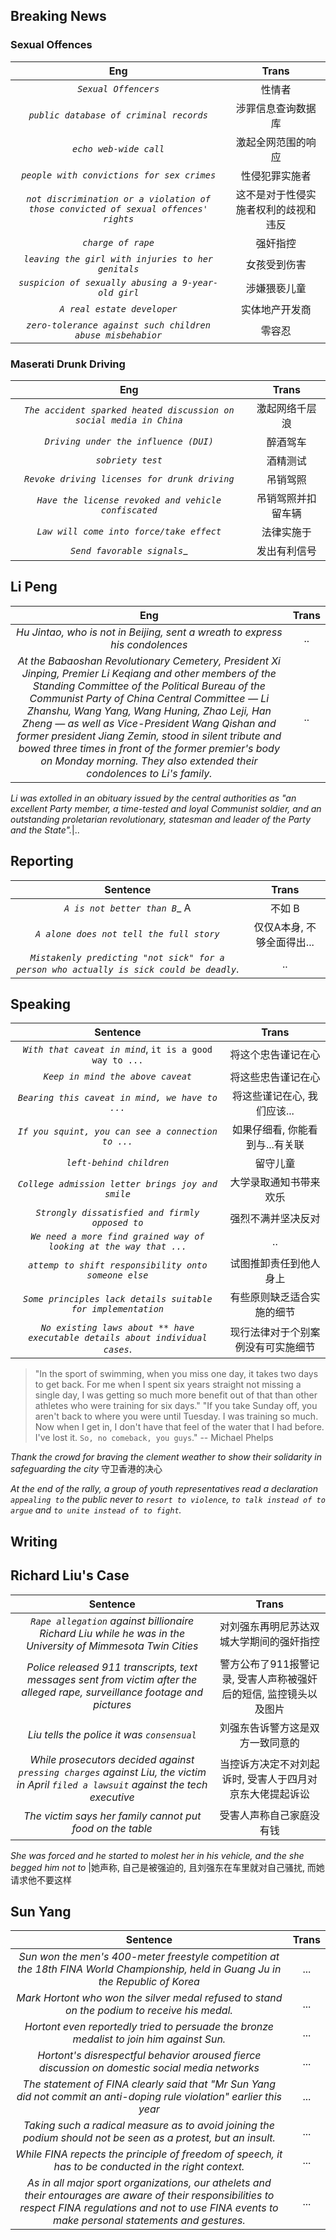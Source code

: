 ## Breaking News 
### Sexual Offences
Eng|Trans
:---:|:---:
_`Sexual Offencers`_ |性情者
_`public database of criminal records`_ | 涉罪信息查询数据库
_`echo web-wide call`_ |激起全网范围的响应
_`people with convictions for sex crimes`_ |性侵犯罪实施者
_`not discrimination or a violation of those convicted of sexual offences' rights`_ |这不是对于性侵实施者权利的歧视和违反
_`charge of rape`_ |强奸指控
_`leaving the girl with injuries to her genitals`_ |女孩受到伤害
_`suspicion of sexually abusing a 9-year-old girl`_ |涉嫌猥亵儿童
_`A real estate developer`_ |实体地产开发商
_`zero-tolerance against such children abuse misbehabior`_ |零容忍

### Maserati Drunk Driving
Eng|Trans
:---:|:---:
_`The accident sparked heated discussion on social media in China`_ |激起网络千层浪
_`Driving under the influence (DUI)`_ |醉酒驾车
_`sobriety test`_ |酒精测试
_`Revoke driving licenses for drunk driving`_ |吊销驾照
_`Have the license revoked and vehicle confiscated`_ |吊销驾照并扣留车辆
_`Law will come into force/take effect`_ |法律实施于
_`Send favorable signals`__ |发出有利信号

## Li Peng
Eng|Trans
:---:|:---:
_Hu Jintao, who is not in Beijing, sent a wreath to express his condolences_|..
_At the Babaoshan Revolutionary Cemetery, President Xi Jinping, Premier Li Keqiang and other members of the Standing Committee of the Political Bureau of the Communist Party of China Central Committee — Li Zhanshu, Wang Yang, Wang Hu­ning, Zhao Leji, Han Zheng — as well as Vice-President Wang Qishan and former president Jiang Zemin, stood in silent tribute and bowed three times in front of the former premier's body on Monday morning. They also extended their condolences to Li's family._|..

_Li was extolled in an obituary issued by the central authorities as "an excellent Party member, a time-tested and loyal Communist soldier, and an outstanding proletarian revolutionary, statesman and leader of the Party and the State"._|..


## Reporting 
Sentence|Trans
:---:|:---:
_`A is not better than B`__ A|不如 B
_`A alone does not tell the full story`_ |仅仅A本身, 不够全面得出...
_`Mistakenly predicting "not sick" for a person who actually is sick could be deadly`_.|..

## Speaking 
Sentence|Trans
:---:|:---:
_`With that caveat in mind`_, `it is a good way to ...` |将这个忠告谨记在心
_`Keep in mind the above caveat`_ |将这些忠告谨记在心
_`Bearing this caveat in mind, we have to ...`_ |将这些谨记在心, 我们应该...
_`If you squint, you can see a connection to ...`_ |如果仔细看, 你能看到与...有关联
_`left-behind children`_ |留守儿童
_`College admission letter brings joy and smile`_ |大学录取通知书带来欢乐
_`Strongly dissatisfied and firmly opposed to`_ |强烈不满并坚决反对
_`We need a more find grained way of looking at the way that ...`_ |..
_`attemp to shift responsibility onto someone else`_ |试图推卸责任到他人身上
_`Some principles lack details suitable for implementation`_|有些原则缺乏适合实施的细节
_`No existing laws about ** have executable details about individual cases`_.| 现行法律对于个别案例没有可实施细节

> "In the sport of swimming, when you miss one day, it takes two days to get back. For me when I spent six years straight not missing a single day, I was getting so much more benefit out of that than other athletes who were training for six days."
> "If you take Sunday off, you aren't back to where you were until Tuesday. I was training so much. Now when I get in, I don't have that feel of the water that I had before. I've lost it. `So, no comeback, you guys`."
> -- Michael Phelps
> 
_Thank the crowd for braving the clement weather to show their solidarity in safeguarding the city_ 守卫香港的决心

_At the end of the rally, a group of youth representatives read a declaration `appealing to` the public never to `resort to violence`, `to talk instead of to argue` and `to unite instead of to fight`._

## Writing

## Richard Liu's Case
Sentence|Trans
:---:|:---:
_`Rape allegation` against billionaire Richard Liu while he was in the University of Mimmesota Twin Cities_ |对刘强东再明尼苏达双城大学期间的强奸指控
_Police released 911 transcripts, text messages sent from victim after the alleged rape, surveillance footage and pictures_ |警方公布了911报警记录, 受害人声称被强奸后的短信, 监控镜头以及图片
_Liu tells the police it was `consensual`_ |刘强东告诉警方这是双方一致同意的
_While prosecutors decided against `pressing charges` against Liu, the victim in April `filed a lawsuit` against the tech executive_ |当控诉方决定不对刘起诉时, 受害人于四月对京东大佬提起诉讼
_The victim says her family cannot put food on the table_ |受害人声称自己家庭没有钱

_She was forced and he started to molest her in his vehicle, and the she begged him not to_ |她声称, 自己是被强迫的, 且刘强东在车里就对自己骚扰, 而她请求他不要这样

## Sun Yang 
Sentence|Trans
:---:|:---:
_Sun won the men's 400-meter freestyle competition at the 18th FINA World Championship, held in Guang Ju in the Republic of Korea_|...
_Mark Hortont who won the silver medal refused to stand on the podium to receive his medal._|...
_Hortont even reportedly tried to persuade the bronze medalist to join him against Sun._|...
_Hortont's disrespectful behavior aroused fierce discussion on domestic social media networks_|...
_The statement of FINA clearly said that "Mr Sun Yang did not commit an anti-doping rule violation" earlier this year_|...
_Taking such a radical measure as to avoid joining the podium should not be seen as a protest, but an insult._|...
_While FINA repects the principle of freedom of speech, it has to be conducted in the right context._|...
_As in all major sport organizations, our athelets and their entourages are aware of their responsibilities to respect FINA regulations and not to use FINA events to make personal statements and gestures._|...